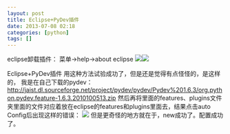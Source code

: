 ```yaml
---
layout: post
title: Eclipse+PyDev插件
date: 2013-07-08 02:18
categories: [python]
tags: []
---
```

eclipse卸载插件：
菜单->help->about eclipse
![](http://img.blog.csdn.net/20130707152819531?watermark/2/text/aHR0cDovL2Jsb2cuY3Nkbi5uZXQvc3VuaHV3aA==/font/5a6L5L2T/fontsize/400/fill/I0JBQkFCMA==/dissolve/70/gravity/Center)![](http://img.blog.csdn.net/20130707152826765?watermark/2/text/aHR0cDovL2Jsb2cuY3Nkbi5uZXQvc3VuaHV3aA==/font/5a6L5L2T/fontsize/400/fill/I0JBQkFCMA==/dissolve/70/gravity/Center)


Eclipse+PyDev插件
用这种方法试验成功了，但是还是觉得有点怪怪的，是这样的，
我是在自己下载的pydev：http://jaist.dl.sourceforge.net/project/pydev/pydev/Pydev%201.6.3/org.python.pydev.feature-1.6.3.2010100513.zip
然后再将里面的features、plugins文件夹里面的文件对应着放在eclipse的features和plugins里面去，结果点击auto Config后出现这样的错误：
![](http://img.blog.csdn.net/20130707161614125?watermark/2/text/aHR0cDovL2Jsb2cuY3Nkbi5uZXQvc3VuaHV3aA==/font/5a6L5L2T/fontsize/400/fill/I0JBQkFCMA==/dissolve/70/gravity/Center)
但是更奇怪的地方就在于，new成功了。配置成功了。
